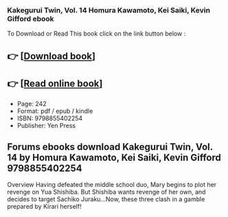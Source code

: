 ### Kakegurui Twin, Vol. 14 Homura Kawamoto, Kei Saiki, Kevin Gifford ebook

To Download or Read This book click on the link button below :

## 👉  [**[Download book](http://filesbooks.info/download.php?group=book&from=github.com&id=718485&lnk=1064 "Download book")**]

## 👉  [**[Read online book](http://filesbooks.info/download.php?group=book&from=github.com&id=718485&lnk=1064 "Read online book")**]


* Page: 242
* Format: pdf / epub / kindle
* ISBN: 9798855402254
* Publisher: Yen Press



## Forums ebooks download Kakegurui Twin, Vol. 14 by Homura Kawamoto, Kei Saiki, Kevin Gifford 9798855402254


Overview
Having defeated the middle school duo, Mary begins to plot her revenge on Yua Shishiba. But Shishiba wants revenge of her own, and decides to target Sachiko Juraku…Now, these three clash in a gamble prepared by Kirari herself!



